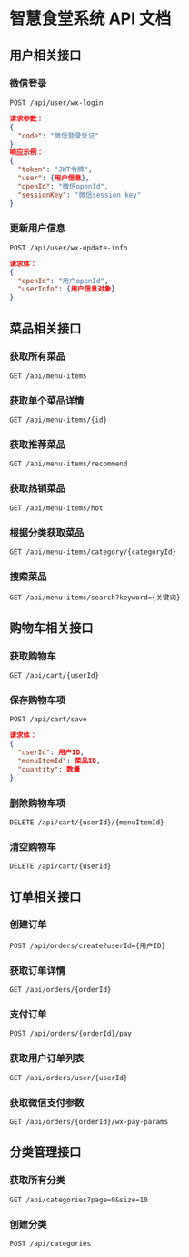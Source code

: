 # 智慧食堂系统 API 文档

## 用户相关接口

### 微信登录
`POST /api/user/wx-login`
```json
请求参数：
{
  "code": "微信登录凭证"
}
响应示例：
{
  "token": "JWT令牌",
  "user": {用户信息},
  "openId": "微信openId",
  "sessionKey": "微信session_key"
}
```

### 更新用户信息
`POST /api/user/wx-update-info`
```json
请求体：
{
  "openId": "用户openId",
  "userInfo": {用户信息对象}
}
```

## 菜品相关接口

### 获取所有菜品
`GET /api/menu-items`

### 获取单个菜品详情
`GET /api/menu-items/{id}`

### 获取推荐菜品
`GET /api/menu-items/recommend`

### 获取热销菜品
`GET /api/menu-items/hot`

### 根据分类获取菜品
`GET /api/menu-items/category/{categoryId}`

### 搜索菜品
`GET /api/menu-items/search?keyword={关键词}`

## 购物车相关接口

### 获取购物车
`GET /api/cart/{userId}`

### 保存购物车项
`POST /api/cart/save`
```json
请求体：
{
  "userId": 用户ID,
  "menuItemId": 菜品ID,
  "quantity": 数量
}
```

### 删除购物车项
`DELETE /api/cart/{userId}/{menuItemId}`

### 清空购物车
`DELETE /api/cart/{userId}`

## 订单相关接口

### 创建订单
`POST /api/orders/create?userId={用户ID}`

### 获取订单详情
`GET /api/orders/{orderId}`

### 支付订单
`POST /api/orders/{orderId}/pay`

### 获取用户订单列表
`GET /api/orders/user/{userId}`

### 获取微信支付参数
`GET /api/orders/{orderId}/wx-pay-params`

## 分类管理接口

### 获取所有分类
`GET /api/categories?page=0&size=10`

### 创建分类
`POST /api/categories`